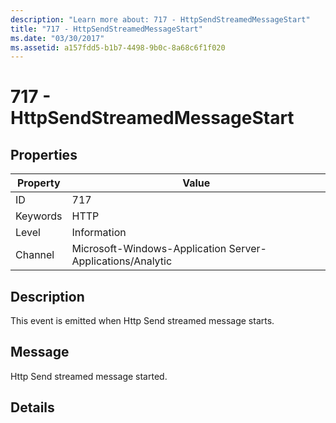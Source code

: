 ```yaml
---
description: "Learn more about: 717 - HttpSendStreamedMessageStart"
title: "717 - HttpSendStreamedMessageStart"
ms.date: "03/30/2017"
ms.assetid: a157fdd5-b1b7-4498-9b0c-8a68c6f1f020
---
```

# 717 - HttpSendStreamedMessageStart

## Properties

| Property | Value |
| - | - |
|ID|717|  
|Keywords|HTTP|  
|Level|Information|  
|Channel|Microsoft-Windows-Application Server-Applications/Analytic|  
  
## Description  

 This event is emitted when Http Send streamed message starts.  
  
## Message  

 Http Send streamed message started.  
  
## Details
